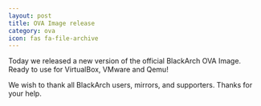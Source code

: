 ```yaml
---
layout: post
title: OVA Image release
category: ova
icon: fas fa-file-archive
---
```


Today we released a new version of the official BlackArch OVA Image. Ready to use for VirtualBox, VMware and Qemu!

We wish to thank all BlackArch users, mirrors, and supporters. Thanks for your help.

